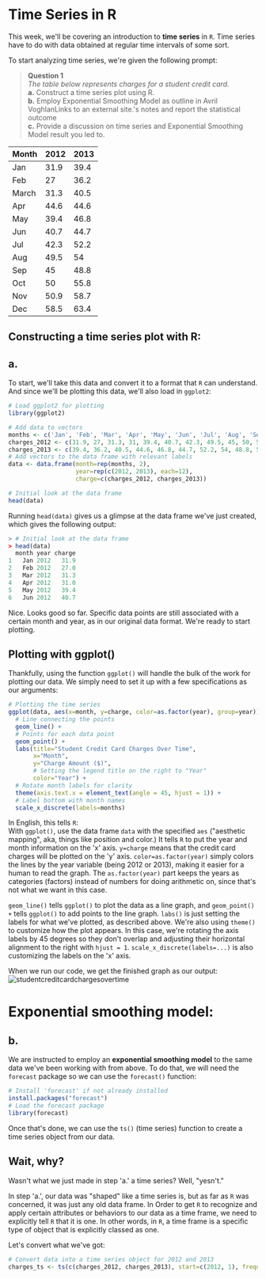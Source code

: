 # Time Series in R

This week, we'll be covering an introduction to **time series** in `R`. Time series have to do with data obtained at regular time intervals of some sort.

To start analyzing time series, we're given the following prompt:
> **Question 1** <br />
> *The table below represents charges for a student credit card.* <br />
> **a.** Construct a time series plot using R. <br />
> **b.** Employ Exponential Smoothing Model as outline in Avril VoghlanLinks to an external site.'s notes and report the statistical  outcome <br />
> **c.** Provide a discussion on time series and Exponential Smoothing Model result you led to. <br />
> 
| Month	| 2012 | 2013 |
|-------|------|------|
| Jan	  | 31.9 | 39.4 |
| Feb	  | 27   | 36.2 |
| March	| 31.3 | 40.5 |
| Apr	  |	44.6 | 44.6 |
| May	  | 39.4 | 46.8 |
| Jun	  | 40.7 | 44.7 |
| Jul	  | 42.3 | 52.2 |
| Aug	  | 49.5 |	54  |
| Sep	  | 45   | 48.8 |
| Oct	  | 50	 | 55.8 |
| Nov	  | 50.9 | 58.7 |
| Dec	  | 58.5 | 63.4 |

## Constructing a time series plot with R:
## a.
To start, we'll take this data and convert it to a format that `R` can understand. And since we'll be plotting this data, we'll also load in `ggplot2`:
```R
# Load ggplot2 for plotting
library(ggplot2)

# Add data to vectors
months <- c('Jan', 'Feb', 'Mar', 'Apr', 'May', 'Jun', 'Jul', 'Aug', 'Sep', 'Oct', 'Nov', 'Dec')
charges_2012 <- c(31.9, 27, 31.3, 31, 39.4, 40.7, 42.3, 49.5, 45, 50, 50.9, 58.5)
charges_2013 <- c(39.4, 36.2, 40.5, 44.6, 46.8, 44.7, 52.2, 54, 48.8, 55.8, 58.7, 63.4)
# Add vectors to the data frame with relevant labels
data <- data.frame(month=rep(months, 2),
                   year=rep(c(2012, 2013), each=12),
                   charge=c(charges_2012, charges_2013))

# Initial look at the data frame
head(data)
```
Running `head(data)` gives us a glimpse at the data frame we've just created, which gives the following output:
```R
> # Initial look at the data frame
> head(data)
  month year charge
1   Jan 2012   31.9
2   Feb 2012   27.0
3   Mar 2012   31.3
4   Apr 2012   31.0
5   May 2012   39.4
6   Jun 2012   40.7
```
Nice. Looks good so far. Specific data points are still associated with a certain month and year, as in our original data format. We're ready to start plotting.

## Plotting with ggplot()
Thankfully, using the function `ggplot()` will handle the bulk of the work for plotting our data. We simply need to set it up with a few specifications as our arguments:
```R
# Plotting the time series
ggplot(data, aes(x=month, y=charge, color=as.factor(year), group=year)) + 
  # Line connecting the points
  geom_line() +   
  # Points for each data point
  geom_point() +  
  labs(title="Student Credit Card Charges Over Time", 
       x="Month", 
       y="Charge Amount ($)", 
       # Setting the legend title on the right to "Year"
       color="Year") +   
  # Rotate month labels for clarity
  theme(axis.text.x = element_text(angle = 45, hjust = 1)) +  
  # Label bottom with month names
  scale_x_discrete(labels=months) 
```
In English, this tells `R`: <br />
With `ggplot()`, use the data frame `data` with the specified `aes` ("aesthetic mapping", aka, things like position and color.) It tells `R` to put the year and month information on the 'x' axis. `y=charge` means that the credit card charges will be plotted on the 'y' axis. `color=as.factor(year)` simply colors the lines by the year variable (being 2012 or 2013), making it easier for a human to read the graph. The `as.factor(year)` part keeps the years as categories (factors) instead of numbers for doing arithmetic on, since that's not what we want in this case.

`geom_line()` tells `ggplot()` to plot the data as a line graph, and `geom_point() +` tells `ggplot()` to add points to the line graph. `labs()` is just setting the labels for what we've plotted, as described above. We're also using `theme()` to customize how the plot appears. In this case, we're rotating the axis labels by 45 degrees so they don't overlap and adjusting their horizontal alignment to the right with `hjust = 1`. `scale_x_discrete(labels=...)` is also customizing the labels on the 'x' axis.

When we run our code, we get the finished graph as our output:
![studentcreditcardchargesovertime](https://github.com/user-attachments/assets/cdb995bf-5ab1-4907-937d-23cecc3a7071)

# Exponential smoothing model:
## b. 
We are instructed to employ an **exponential smoothing model** to the same data we've been working with from above. 
To do that, we will need the `forecast` package so we can use the `forecast()` function:
```R
# Install 'forecast' if not already installed
install.packages("forecast")
# Load the forecast package
library(forecast)
```
Once that's done, we can use the `ts()` (time series) function to create a time series object from our data.
## Wait, why?
Wasn't what we just made in step 'a.' a time series? Well, "yesn't."

In step 'a.', our data was "shaped" like a time series is, but as far as `R` was concerned, it was just any old data frame. In Order to get `R` to recognize and apply certain attributes or behaviors to our data as a time frame, we need to explicitly tell `R` that it is one. In other words, in `R`, a time frame is a specific type of object that is explicitly classed as one.

Let's convert what we've got:
```R
# Convert data into a time series object for 2012 and 2013
charges_ts <- ts(c(charges_2012, charges_2013), start=c(2012, 1), frequency=12)
```




